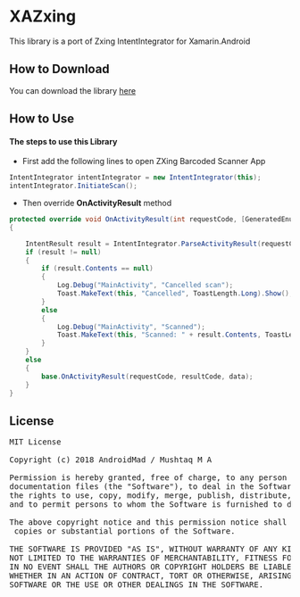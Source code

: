 # XAZxing
This library is a port of Zxing IntentIntegrator for Xamarin.Android
## How to Download
You can download the library [here](https://androidmads.github.io/store/Com.Google.Zxing.Integration.Android.dll)
## How to Use
#### The steps to use this Library
* First add the following lines to open ZXing Barcoded Scanner App
``` csharp
IntentIntegrator intentIntegrator = new IntentIntegrator(this);
intentIntegrator.InitiateScan();
```
* Then override <b>OnActivityResult</b> method
``` csharp
protected override void OnActivityResult(int requestCode, [GeneratedEnum] Result resultCode, Intent data)
{

	IntentResult result = IntentIntegrator.ParseActivityResult(requestCode, (int)resultCode, data);
	if (result != null)
	{
		if (result.Contents == null)
		{
			Log.Debug("MainActivity", "Cancelled scan");
			Toast.MakeText(this, "Cancelled", ToastLength.Long).Show();
		}
		else
		{
			Log.Debug("MainActivity", "Scanned");
			Toast.MakeText(this, "Scanned: " + result.Contents, ToastLength.Long).Show();
		}
	}
	else
	{
		base.OnActivityResult(requestCode, resultCode, data);
	}
}
```
## License
<pre>
MIT License

Copyright (c) 2018 AndroidMad / Mushtaq M A

Permission is hereby granted, free of charge, to any person obtaining a copy of this software and associated<br/>documentation files (the "Software"), to deal in the Software without restriction, including without limitation<br/>the rights to use, copy, modify, merge, publish, distribute, sublicense, and/or sell copies of the Software, <br/>and to permit persons to whom the Software is furnished to do so, subject to the following conditions:

The above copyright notice and this permission notice shall be included in all<br/> copies or substantial portions of the Software.

THE SOFTWARE IS PROVIDED "AS IS", WITHOUT WARRANTY OF ANY KIND, EXPRESS OR IMPLIED, INCLUDING BUT<br/>NOT LIMITED TO THE WARRANTIES OF MERCHANTABILITY, FITNESS FOR A PARTICULAR PURPOSE AND NONINFRINGEMENT. <br/>IN NO EVENT SHALL THE AUTHORS OR COPYRIGHT HOLDERS BE LIABLE FOR ANY CLAIM, DAMAGES OR OTHER LIABILITY,<br/>WHETHER IN AN ACTION OF CONTRACT, TORT OR OTHERWISE, ARISING FROM, OUT OF OR IN CONNECTION WITH THE <br/>SOFTWARE OR THE USE OR OTHER DEALINGS IN THE SOFTWARE.
</pre>
